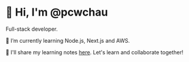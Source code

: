 # 👋 Hi, I'm @pcwchau 

Full-stack developer.

🌱 I’m currently learning Node.js, Next.js and AWS.

💬 I'll share my learning notes [here](https://github.com/pcwchau/notes). Let's learn and collaborate together!
